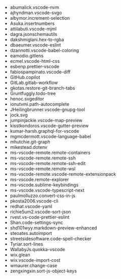 * abumalick.vscode-nvm
* ajhyndman.vscode-svgo
* albymor.increment-selection      
* Asuka.insertnumbers
* attilabuti.vscode-mjml
* dagra.jsonschemautils
* dakshmiglani.hex-to-rgba
* dbaeumer.vscode-eslint
* dzannotti.vscode-babel-coloring  
* eamodio.gitlens
* ecmel.vscode-html-css
* esbenp.prettier-vscode
* fabiospampinato.vscode-diff      
* GitHub.copilot
* GitLab.gitlab-workflow
* gkotas.restore-git-branch-tabs   
* Gruntfuggly.todo-tree
* henoc.svgeditor
* ionutvmi.path-autocomplete       
* JHeilingbrunner.vscode-gnupg-tool
* jock.svg
* jumpinjackie.vscode-map-preview  
* kisstkondoros.vscode-gutter-preview
* kumar-harsh.graphql-for-vscode
* mgmcdermott.vscode-language-babel
* mhutchie.git-graph
* mikestead.dotenv
* ms-vscode-remote.remote-containers
* ms-vscode-remote.remote-ssh
* ms-vscode-remote.remote-ssh-edit
* ms-vscode-remote.remote-wsl
* ms-vscode-remote.vscode-remote-extensionpack
* ms-vscode.remote-explorer
* ms-vscode.sublime-keybindings
* ms-vscode.vscode-typescript-next
* paulmolluzzo.convert-css-in-js
* pkosta2006.vscode-cli
* redhat.vscode-yaml
* richie5um2.vscode-sort-json
* rvest.vs-code-prettier-eslint
* Shan.code-settings-sync
* shd101wyy.markdown-preview-enhanced
* steoates.autoimport
* streetsidesoftware.code-spell-checker
* Tyriar.sort-lines
* WallabyJs.quokka-vscode
* wix.glean
* wix.vscode-import-cost
* wmaurer.change-case
* zengxingxin.sort-js-object-keys